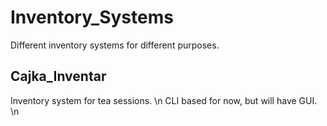 # Inventory_Systems
Different inventory systems for different purposes.

## Cajka_Inventar
Inventory system for tea sessions. \n
CLI based for now, but will have GUI. \n
